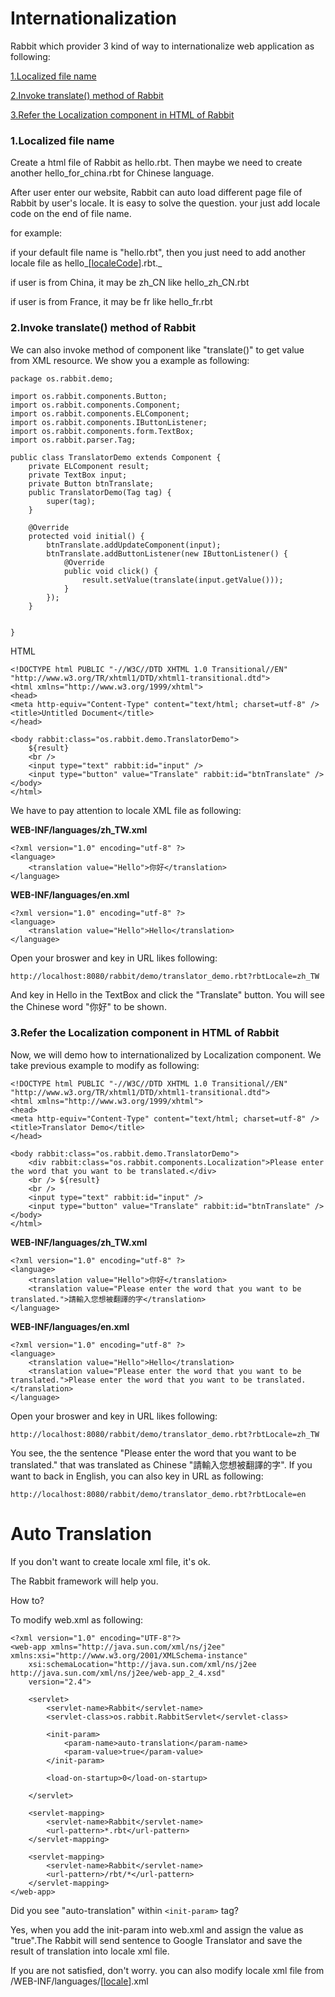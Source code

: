# Internationalization #
Rabbit which provider 3 kind of way to internationalize web application as following:

[1.Localized file name](#1.Localized_file_name.md)

[2.Invoke translate() method of Rabbit](#2.Invoke_translate()_method_of_Rabbit.md)

[3.Refer the Localization component in HTML of Rabbit](#3.Refer_the_Localization_component_in_HTML_of_Rabbit.md)


### 1.Localized file name ###

Create a html file of Rabbit as hello.rbt. Then maybe we need to create another hello\_for\_china.rbt for Chinese language.

After user enter our website, Rabbit can auto load different page file of Rabbit by user's locale.
It is easy to solve the question. your just add locale code on the end of file name.

for example:

if your default file name is "hello.rbt", then you just need to add another locale file as hello_[[localeCode](localeCode.md)].rbt._

if user is from China, it may be zh\_CN like hello\_zh\_CN.rbt

if user is from France, it may be fr like hello\_fr.rbt


### 2.Invoke translate() method of Rabbit ###

We can also invoke method of component like "translate()" to get value from XML resource.
We show you a example as following:
```
package os.rabbit.demo;

import os.rabbit.components.Button;
import os.rabbit.components.Component;
import os.rabbit.components.ELComponent;
import os.rabbit.components.IButtonListener;
import os.rabbit.components.form.TextBox;
import os.rabbit.parser.Tag;

public class TranslatorDemo extends Component {
	private ELComponent result;
	private TextBox input;
	private Button btnTranslate;
	public TranslatorDemo(Tag tag) {
		super(tag);
	}
	
	@Override
	protected void initial() {
		btnTranslate.addUpdateComponent(input);
		btnTranslate.addButtonListener(new IButtonListener() {
			@Override
			public void click() {
				result.setValue(translate(input.getValue()));
			}
		});
	}

	
}
```
HTML
```
<!DOCTYPE html PUBLIC "-//W3C//DTD XHTML 1.0 Transitional//EN" "http://www.w3.org/TR/xhtml1/DTD/xhtml1-transitional.dtd">
<html xmlns="http://www.w3.org/1999/xhtml">
<head>
<meta http-equiv="Content-Type" content="text/html; charset=utf-8" />
<title>Untitled Document</title>
</head>

<body rabbit:class="os.rabbit.demo.TranslatorDemo">
	${result}
	<br />
	<input type="text" rabbit:id="input" />
	<input type="button" value="Translate" rabbit:id="btnTranslate" />
</body>
</html>
```

We have to pay attention to locale XML file as following:

**WEB-INF/languages/zh\_TW.xml**
```
<?xml version="1.0" encoding="utf-8" ?>
<language>
	<translation value="Hello">你好</translation>
</language>
```
**WEB-INF/languages/en.xml**
```
<?xml version="1.0" encoding="utf-8" ?>
<language>
	<translation value="Hello">Hello</translation>
</language>
```

Open your broswer and key in URL likes following:
```
http://localhost:8080/rabbit/demo/translator_demo.rbt?rbtLocale=zh_TW
```
And key in Hello in the TextBox and click the "Translate" button.
You will see the Chinese word "你好" to be shown.

### 3.Refer the Localization component in HTML of Rabbit ###
Now, we will demo how to internationalized by Localization component.
We take previous example to modify as following:

```
<!DOCTYPE html PUBLIC "-//W3C//DTD XHTML 1.0 Transitional//EN" "http://www.w3.org/TR/xhtml1/DTD/xhtml1-transitional.dtd">
<html xmlns="http://www.w3.org/1999/xhtml">
<head>
<meta http-equiv="Content-Type" content="text/html; charset=utf-8" />
<title>Translator Demo</title>
</head>

<body rabbit:class="os.rabbit.demo.TranslatorDemo">
	<div rabbit:class="os.rabbit.components.Localization">Please enter the word that you want to be translated.</div>
	<br /> ${result}
	<br />
	<input type="text" rabbit:id="input" />
	<input type="button" value="Translate" rabbit:id="btnTranslate" />
</body>
</html>

```

**WEB-INF/languages/zh\_TW.xml**
```
<?xml version="1.0" encoding="utf-8" ?>
<language>
	<translation value="Hello">你好</translation>
	<translation value="Please enter the word that you want to be translated.">請輸入您想被翻譯的字</translation>
</language>
```
**WEB-INF/languages/en.xml**
```
<?xml version="1.0" encoding="utf-8" ?>
<language>
	<translation value="Hello">Hello</translation>
	<translation value="Please enter the word that you want to be translated.">Please enter the word that you want to be translated.</translation>
</language>
```

Open your broswer and key in URL likes following:
```
http://localhost:8080/rabbit/demo/translator_demo.rbt?rbtLocale=zh_TW
```
You see, the the sentence "Please enter the word that you want to be translated."  that was translated as Chinese "請輸入您想被翻譯的字".
If you want to back in English, you can also key in URL as following:
```
http://localhost:8080/rabbit/demo/translator_demo.rbt?rbtLocale=en
```

# Auto Translation #
If you don't want to create locale xml file, it's ok.

The Rabbit framework will help you.

How to?

To modify web.xml as following:
```
<?xml version="1.0" encoding="UTF-8"?>
<web-app xmlns="http://java.sun.com/xml/ns/j2ee" xmlns:xsi="http://www.w3.org/2001/XMLSchema-instance"
	xsi:schemaLocation="http://java.sun.com/xml/ns/j2ee http://java.sun.com/xml/ns/j2ee/web-app_2_4.xsd"
	version="2.4">

	<servlet>
		<servlet-name>Rabbit</servlet-name>
		<servlet-class>os.rabbit.RabbitServlet</servlet-class>

		<init-param>
			<param-name>auto-translation</param-name>
			<param-value>true</param-value>
		</init-param>
		
		<load-on-startup>0</load-on-startup>

	</servlet>

	<servlet-mapping>
		<servlet-name>Rabbit</servlet-name>
		<url-pattern>*.rbt</url-pattern>
	</servlet-mapping>

	<servlet-mapping>
		<servlet-name>Rabbit</servlet-name>
		<url-pattern>/rbt/*</url-pattern>
	</servlet-mapping>
</web-app>  

```

Did you see "auto-translation" within `<init-param>` tag?

Yes, when you add the init-param into web.xml and assign the value as "true".The Rabbit will send sentence to Google Translator and save the result of translation into locale xml file.

If you are not satisfied, don't worry. you can also modify locale xml  file from /WEB-INF/languages/[[locale](locale.md)].xml